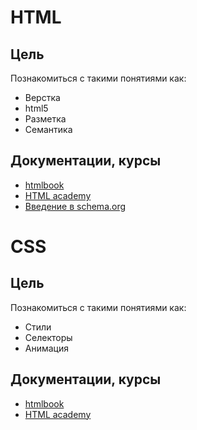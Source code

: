 # HTML

## Цель
Познакомиться с такими понятиями как:
- Верстка
- html5
- Разметка
- Семантика


## Документации, курсы
- [htmlbook](http://htmlbook.ru/)
- [HTML academy](https://htmlacademy.ru/)
- [Введение в schema.org](https://yandex.ru/support/webmaster/schema-org/intro-schema-org.xml)

# CSS

## Цель
Познакомиться с такими понятиями как:
- Cтили
- Cелекторы
- Анимация

## Документации, курсы
- [htmlbook](http://htmlbook.ru/)
- [HTML academy](https://htmlacademy.ru/)

